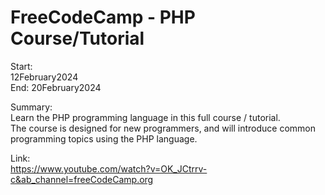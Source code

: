 # FreeCodeCamp - PHP Course/Tutorial

Start: </br>
12February2024</br>
End: 20February2024</br>

Summary:</br>
Learn the PHP programming language in this full course / tutorial. </br>
The course is designed for new programmers, and will introduce common programming topics using the PHP language.</br>

Link:</br>
https://www.youtube.com/watch?v=OK_JCtrrv-c&ab_channel=freeCodeCamp.org
